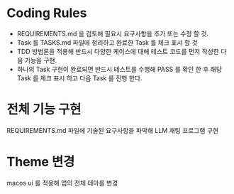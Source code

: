 # Coding Rules
- REQUIREMENTS.md 을 검토해 필요시 요구사항을 추가 또는 수정 할 것.
- Task 를 TASKS.md 파일에 정리하고 완료한 Task 를 체크 표시 할 것
- TDD 방법론을 적용해 반드시 다양한 케이스에 대해 테스트 코드를 먼저 작성한 다음 기능을 구현.
- 하나의 Task 구현이 완료되면 반드시 테스트를 수행해 PASS 를 확인 한 후 해당 Task 를 체크 표시 하고 다음 Task 를 진행 한다.

# 전체 기능 구현
REQUIREMENTS.md 파일에 기술된 요구사항을 파악해 LLM 채팅 프로그램 구현

# Theme 변경
macos ui 를 적용해 앱의 전체 테마를 변경


